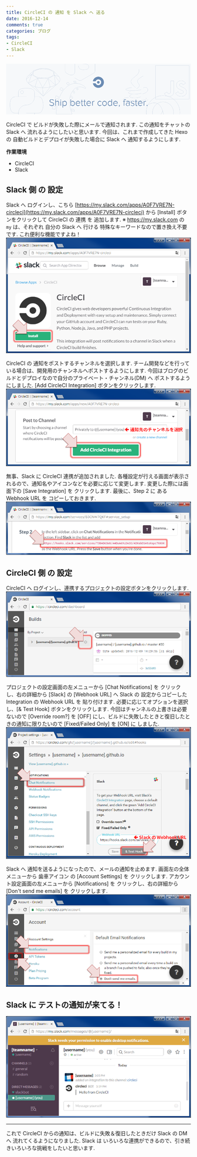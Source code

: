 ```yaml
---
title: CircleCI の 通知 を Slack へ 送る
date: 2016-12-14
comments: true
categories: ブログ
tags:
- CircleCI
- Slack
---
```


![](/assets/circleci/circleci.png "CircleCI")

CircleCI で ビルドが失敗した際にメールで通知されます. この通知をチャットの Slack へ 流れるようにしたいと思います. 今回は、これまで作成してきた Hexo の 自動ビルドとデプロイが失敗した場合に Slack へ 通知するようにします.

**作業環境**
- CircleCI
- Slack


## Slack 側 の 設定
Slack へ ログインし、こちら [https://my.slack.com/apps/A0F7VRE7N-circleci](https://my.slack.com/apps/A0F7VRE7N-circleci) から [Install] ボタンをクリックして CircleCI の 連携 を 追加します.
※ https://my.slack.com の `my` は、それぞれ 自分の Slack へ 行ける 特殊なキーワードなので置き換え不要です. これ便利な機能ですよね！
![](/assets/circleci/slack/01.png)

CircleCI の 通知をポストするチャンネルを選択します. チーム開発などを行っている場合は、開発用のチャンネルへポストするようにします. 今回はブログのビルドとデプロイなので自分のプライベート・チャンネル(DM) へ ポストするようにしました. [Add CircleCI Integration] ボタンをクリックします.
![](/assets/circleci/slack/02.png)

無事、Slack に CircleCI 連携が追加されました. 各種設定が行える画面が表示されるので、通知名やアイコンなどを必要に応じて変更します. 変更した際には画面下の [Save Integration] を クリックします.
最後に、Step 2 に ある Webhook URL を コピーしておきます.
![](/assets/circleci/slack/03.png)


## CircleCI 側 の 設定
CircleCI へ ログインし、連携するプロジェクトの設定ボタンをクリックします.
![](/assets/circleci/slack/04.png)

プロジェクトの設定画面の左メニューから [Chat Notifications] を クリックし、右の詳細から [Slack] の [Webhook URL] へ Slack の 設定からコピーした Integration の Webhook URL を 貼り付けます.
必要に応じてオプションを選択し、[& Test Hook] ボタンをクリックします.
今回はチャンネルの上書きは必要ないので [Override room?] を [OFF] にし、ビルドに失敗したときと復旧したときの通知に限りたいので [Fixed/Failed Only] を [ON] に しました.
![](/assets/circleci/slack/05.png)

Slack へ 通知を送るようになったので、メールの通知を止めます.
画面左の全体メニューから 歯車アイコン の [Account Settings] を クリックします.
アカウント設定画面の左メニューから [Notifications] を クリックし、右の詳細から [Don't send me emails] を クリックします.
![](/assets/circleci/slack/06.png)


## Slack に テストの通知が来てる！
![](/assets/circleci/slack/07.png)



- - - -
これで CircleCI からの通知は、ビルドに失敗＆復旧したときだけ Slack の DM へ 流れてくるようになりました.
Slack は いろいろな連携ができるので、引き続きいろいろな挑戦をしたいと思います.
